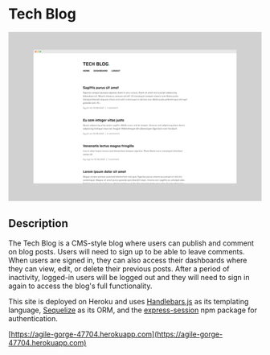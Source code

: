 # Tech Blog

![Screenshot of the Tech Blog's main page](tech-blog-image.png)

## Description
The Tech Blog is a CMS-style blog where users can publish and comment on blog posts. Users will need to sign up to be able to leave comments. When users are signed in, they can also access their dashboards where they can view, edit, or delete their previous posts. After a period of inactivity, logged-in users will be logged out and they will need to sign in again to access the blog's full functionality.

This site is deployed on Heroku and uses [Handlebars.js](https://handlebarsjs.com) as its templating language, [Sequelize](https://sequelize.org) as its ORM, and the [express-session](https://www.npmjs.com/package/express-session) npm package for authentication.

[https://agile-gorge-47704.herokuapp.com](https://agile-gorge-47704.herokuapp.com)

